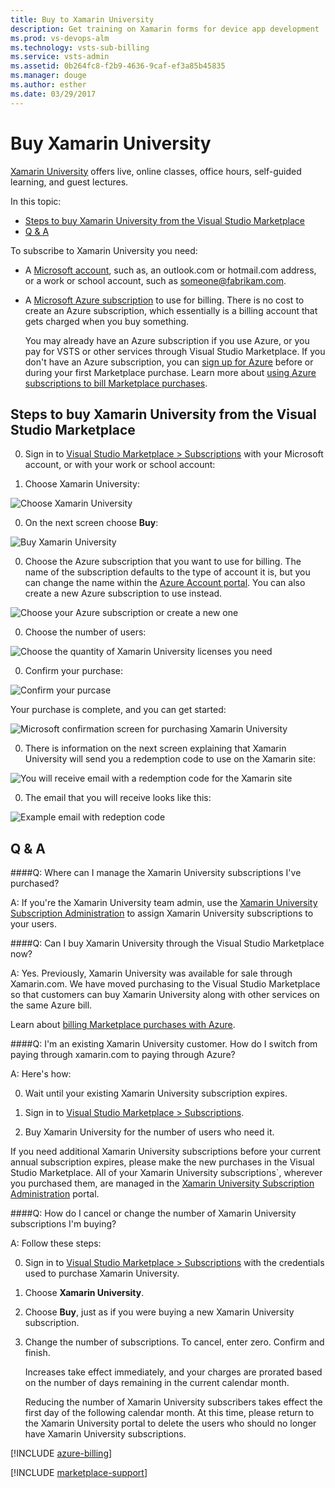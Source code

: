 ```yaml
---
title: Buy to Xamarin University
description: Get training on Xamarin forms for device app development
ms.prod: vs-devops-alm
ms.technology: vsts-sub-billing
ms.service: vsts-admin
ms.assetid: 0b264fc8-f2b9-4636-9caf-ef3a85b45835
ms.manager: douge
ms.author: esther
ms.date: 03/29/2017
---
```


#	Buy Xamarin University

[Xamarin University](https://www.xamarin.com/university) offers live, online classes, office hours, self-guided learning,
and guest lectures.

In this topic:

 * [Steps to buy Xamarin University from the Visual Studio Marketplace](#buy-it)
 * [Q & A](#q-n-a)

To subscribe to Xamarin University you need:

*	A [Microsoft account](https://www.microsoft.com/account), such as, an outlook.com or hotmail.com address,
or a work or school account, such as someone@fabrikam.com.

*	A [Microsoft Azure subscription](https://azure.microsoft.com/en-us/pricing/purchase-options/) 
to use for billing.  There is no cost to create an Azure subscription, which essentially is a billing account
that gets charged when you buy something.

	You may already have an Azure subscription if you use Azure, or you pay for VSTS or other 
	services through Visual Studio Marketplace.  If you don't have an Azure subscription, you can 
	[sign up for Azure](https://portal.azure.com) 
	before or during your first Marketplace purchase. Learn more about 
	[using Azure subscriptions to bill Marketplace purchases](#azure-billing).


<a name="buy-it"></a>
##	Steps to buy Xamarin University from the Visual Studio Marketplace

0.	Sign in to 
[Visual Studio Marketplace > Subscriptions](https://marketplace.visualstudio.com/subscriptions) 
with your Microsoft account, or with your work or school account:

0. Choose Xamarin University:

 ![Choose Xamarin University](_img/xamarin/01-marketplace.png)

0. On the next screen choose **Buy**:

 ![Buy Xamarin University](_img/xamarin/02-xamarin-univ.png)

0. Choose the Azure subscription that you want to use for billing.  The name of the subscription defaults to the type of account it is, but you can change the name within the [Azure Account portal](https://portal.azure.com).  You can also create a new Azure subscription to use instead.

 ![Choose your Azure subscription or create a new one](_img/xamarin/03-xamarin-id.png)

0. Choose the number of users:

 ![Choose the quantity of Xamarin University licenses you need](_img/xamarin/04-xamarin-quantity.png)

0. Confirm your purchase:

 ![Confirm your purcase](_img/xamarin/05-xamarin-confirm.png)

 Your purchase is complete, and you can get started:

 ![Microsoft confirmation screen for purchasing Xamarin University](_img/xamarin/06-ms-confirm.png)

0. There is information on the next screen explaining that Xamarin University will send you a redemption
code to use on the Xamarin site:

 ![You will receive email with a redemption code for the Xamarin site](_img/xamarin/07-email-notice.png)

0. The email that you will receive looks like this:

 ![Example email with redeption code](_img/xamarin/08-xamarin-email.png)


<a name="q-n-a"></a>

## Q & A

####Q:  Where can I manage the Xamarin University subscriptions I've purchased?

A: If you're the Xamarin University team admin, use the [Xamarin University Subscription Administration](https://university.xamarin.com/subscriptions) to assign Xamarin University subscriptions to your users.


####Q:	Can I buy Xamarin University through the Visual Studio Marketplace now?

A: Yes.  Previously, Xamarin University was available for sale through Xamarin.com. We have moved purchasing to the Visual Studio Marketplace so that customers can buy Xamarin University along with other services on the same Azure bill.

Learn about [billing Marketplace purchases with Azure](#azure-billing).


####Q:	I'm an existing Xamarin University customer.  How do I switch from paying through xamarin.com to paying through Azure?

A: Here's how:

0. Wait until your existing Xamarin University subscription expires.

0. Sign in to [Visual Studio Marketplace > Subscriptions](https://marketplace.visualstudio.com/subscriptions).

0. Buy Xamarin University for the number of users who need it.

  If you need additional Xamarin University subscriptions before your current annual subscription expires, 
  please make the new purchases in the Visual Studio Marketplace. All of your Xamarin University subscriptions`, 
  wherever you purchased them, are managed in the [Xamarin University Subscription Administration](https://university.xamarin.com/subscriptions) portal.


####Q:	How do I cancel or change the number of Xamarin University subscriptions I'm buying?

A: Follow these steps:

0. Sign in to [Visual Studio Marketplace > Subscriptions](https://marketplace.visualstudio.com/subscriptions) 
with the credentials used to purchase Xamarin University.

0. Choose **Xamarin University**.

0. Choose **Buy**, just as if you were buying a new Xamarin University subscription.

0. Change the number of subscriptions. To cancel, enter zero.  Confirm and finish.

	Increases take effect immediately, and your charges are prorated based on the number of days remaining in the current 
	calendar month.
	
	Reducing the number of Xamarin University subscribers takes effect the first day of the following calendar month. At
	this time, please return to the Xamarin University portal to delete the users who should no longer have 
	Xamarin University subscriptions.


<a name="azure-billing"></a>

[!INCLUDE [azure-billing](_shared/qa-azure-billing.md)]

[!INCLUDE [marketplace-support](_shared/qa-marketplace-support.md)]
